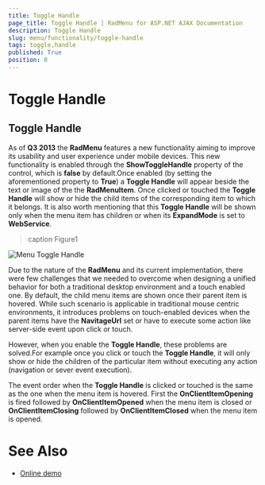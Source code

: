 ```yaml
---
title: Toggle Handle
page_title: Toggle Handle | RadMenu for ASP.NET AJAX Documentation
description: Toggle Handle
slug: menu/functionality/toggle-handle
tags: toggle,handle
published: True
position: 0
---
```


# Toggle Handle



## Toggle Handle

As of **Q3 2013** the **RadMenu** features a new functionality aiming to improve its usability and user experience under mobile devices. This new functionality is enabled through the **ShowToggleHandle** property of the control, which is **false** by default.Once enabled (by setting the aforementioned property to **True**) a **Toggle Handle** will appear beside the text or image of the the **RadMenuItem**. Once clicked or touched the **Toggle Handle** will show or hide the child items of the corresponding item to which it belongs. It is also worth mentioning that this **Toggle Handle** will be shown only when the menu item has children or when its **ExpandMode** is set to **WebService**.
>caption Figure1

![Menu Toggle Handle](images/menu_togglehandle.png)

Due to the nature of the **RadMenu** and its current implementation, there were few challenges that we needed to overcome when designing a unified behavior for both a traditional desktop environment and a touch enabled one. By default, the child menu items are shown once their parent item is hovered. While such scenario is applicable in traditional mouse centric environments, it introduces problems on touch-enabled devices when the parent items have the **NavitageUrl** set or have to execute some action like server-side event upon click or touch.

However, when you enable the **Toggle Handle**, these problems are solved.For example once you click or touch the **Toggle Handle**, it will only show or hide the children of the particular item without executing any action (navigation or sever event execution).

The event order when the **Toggle Handle** is clicked or touched is the same as the one when the menu item is hovered. First the **OnClientItemOpening** is fired followed by **OnClientItemOpened** when the menu item is closed or **OnClientItemClosing** followed by **OnClientItemClosed** when the menu item is opened.

# See Also

 * [Online demo](https://demos.telerik.com/aspnet-ajax-beta/menu/examples/functionality/togglehandle/defaultcs.aspx)
